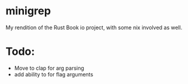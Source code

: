 # minigrep
My rendition of the Rust Book io project, with some nix involved as well.

# Todo:
- Move to clap for arg parsing
- add ability to for flag arguments

